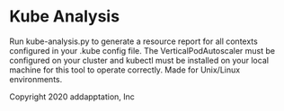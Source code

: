 # Kube Analysis

Run kube-analysis.py to generate a resource report for all contexts configured in your .kube config file. The VerticalPodAutoscaler must be configured on your cluster and kubectl must be installed on your local machine for this tool to operate correctly. Made for Unix/Linux environments.

Copyright 2020 addapptation, Inc

